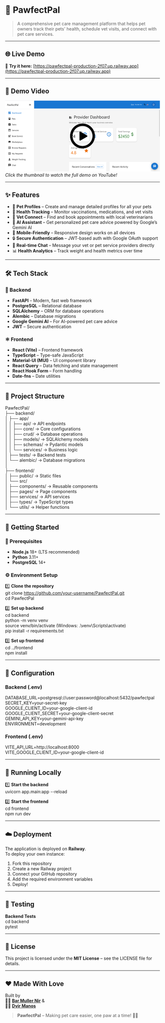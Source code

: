 # 🐾 PawfectPal  

> A comprehensive pet care management platform that helps pet owners track their pets' health, schedule vet visits, and connect with pet care services.

---

## 🌐 Live Demo
🚀 **Try it here:** [https://pawfectpal-production-2f07.up.railway.app](https://pawfectpal-production-2f07.up.railway.app)

---

## 🎥 Demo Video  

[![Watch the Demo](frontend/public/PawFectPal_thumbnail.png)](https://youtu.be/4o4uWqYNfxs)  
*Click the thumbnail to watch the full demo on YouTube!*

---

## ✨ Features

- 🐶 **Pet Profiles** – Create and manage detailed profiles for all your pets  
- 💉 **Health Tracking** – Monitor vaccinations, medications, and vet visits  
- 🏥 **Vet Connect** – Find and book appointments with local veterinarians  
- 🤖 **AI Assistant** – Get personalized pet care advice powered by Google’s Gemini AI  
- 📱 **Mobile-Friendly** – Responsive design works on all devices  
- 🔒 **Secure Authentication** – JWT-based auth with Google OAuth support  
- 💬 **Real-time Chat** – Message your vet or pet service providers directly  
- 📊 **Health Analytics** – Track weight and health metrics over time  

---

## 🛠️ Tech Stack

### 🐍 Backend
- **FastAPI** – Modern, fast web framework  
- **PostgreSQL** – Relational database  
- **SQLAlchemy** – ORM for database operations  
- **Alembic** – Database migrations  
- **Google Gemini AI** – For AI-powered pet care advice  
- **JWT** – Secure authentication  

### ⚛️ Frontend
- **React (Vite)** – Frontend framework  
- **TypeScript** – Type-safe JavaScript  
- **Material-UI (MUI)** – UI component library  
- **React Query** – Data fetching and state management  
- **React Hook Form** – Form handling  
- **Date-fns** – Date utilities  

---

## 📁 Project Structure

PawfectPal/  
├── backend/  
│   ├── app/  
│   │   ├── api/           → API endpoints  
│   │   ├── core/          → Core configurations  
│   │   ├── crud/          → Database operations  
│   │   ├── models/        → SQLAlchemy models  
│   │   ├── schemas/       → Pydantic models  
│   │   └── services/      → Business logic  
│   ├── tests/             → Backend tests  
│   └── alembic/           → Database migrations  
│  
├── frontend/  
│   ├── public/            → Static files  
│   └── src/  
│       ├── components/    → Reusable components  
│       ├── pages/         → Page components  
│       ├── services/      → API services  
│       ├── types/         → TypeScript types  
│       └── utils/         → Helper functions  

---

## 🚀 Getting Started

### 🧩 Prerequisites

- **Node.js** 18+ (LTS recommended)  
- **Python** 3.11+  
- **PostgreSQL** 14+  

### ⚙️ Environment Setup

1️⃣ **Clone the repository**  
git clone https://github.com/your-username/PawfectPal.git  
cd PawfectPal  

2️⃣ **Set up backend**  
cd backend  
python -m venv venv  
source venv/bin/activate  (Windows: .\venv\Scripts\activate)  
pip install -r requirements.txt  

3️⃣ **Set up frontend**  
cd ../frontend  
npm install  

---

## 🔐 Configuration

### Backend (.env)
DATABASE_URL=postgresql://user:password@localhost:5432/pawfectpal  
SECRET_KEY=your-secret-key  
GOOGLE_CLIENT_ID=your-google-client-id  
GOOGLE_CLIENT_SECRET=your-google-client-secret  
GEMINI_API_KEY=your-gemini-api-key  
ENVIRONMENT=development  

### Frontend (.env)
VITE_API_URL=http://localhost:8000  
VITE_GOOGLE_CLIENT_ID=your-google-client-id  

---

## 🧠 Running Locally

1️⃣ **Start the backend**  
uvicorn app.main:app --reload  

2️⃣ **Start the frontend**  
cd frontend  
npm run dev  

---

## ☁️ Deployment

The application is deployed on **Railway**.  
To deploy your own instance:  

1. Fork this repository  
2. Create a new Railway project  
3. Connect your GitHub repository  
4. Add the required environment variables  
5. Deploy!  

---

## 🧪 Testing

**Backend Tests**  
cd backend  
pytest  

---

## 📄 License

This project is licensed under the **MIT License** – see the LICENSE file for details.

---

## ❤️ Made With Love

Built by  
👨‍💻 [**Bar Muller Nir**](https://github.com/barnir16) &  
👨‍💻 [**Dvir Manos**](https://github.com/zoroflamingo)

> **PawfectPal** – Making pet care easier, one paw at a time! 🐕‍🦺
